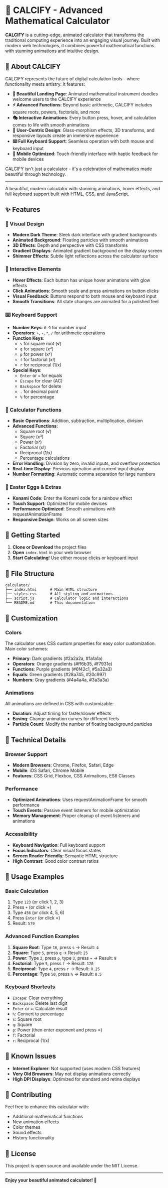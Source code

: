 # 🧮 CALCIFY - Advanced Mathematical Calculator

**CALCIFY** is a cutting-edge, animated calculator that transforms the traditional computing experience into an engaging visual journey. Built with modern web technologies, it combines powerful mathematical functions with stunning animations and intuitive design.

## 🌟 About CALCIFY

CALCIFY represents the future of digital calculation tools - where functionality meets artistry. It features:

- **🎨 Beautiful Landing Page**: Animated mathematical instrument doodles welcome users to the CALCIFY experience
- **⚡ Advanced Functions**: Beyond basic arithmetic, CALCIFY includes square roots, powers, factorials, and more
- **🎭 Interactive Animations**: Every button press, hover, and calculation comes to life with smooth animations
- **🎯 User-Centric Design**: Glass-morphism effects, 3D transforms, and responsive layouts create an immersive experience
- **⌨️ Full Keyboard Support**: Seamless operation with both mouse and keyboard input
- **📱 Mobile Optimized**: Touch-friendly interface with haptic feedback for mobile devices

CALCIFY isn't just a calculator - it's a celebration of mathematics made beautiful through technology.

---

A beautiful, modern calculator with stunning animations, hover effects, and full keyboard support built with HTML, CSS, and JavaScript.

## ✨ Features

### 🎨 Visual Design
- **Modern Dark Theme**: Sleek dark interface with gradient backgrounds
- **Animated Background**: Floating particles with smooth animations
- **3D Effects**: Depth and perspective with CSS transforms
- **Gradient Displays**: Animated gradient background on the display screen
- **Shimmer Effects**: Subtle light reflections across the calculator surface

### 🎯 Interactive Elements
- **Hover Effects**: Each button has unique hover animations with glow effects
- **Click Animations**: Smooth scale and press animations on button clicks
- **Visual Feedback**: Buttons respond to both mouse and keyboard input
- **Smooth Transitions**: All state changes are animated for a polished feel

### ⌨️ Keyboard Support
- **Number Keys**: `0-9` for number input
- **Operators**: `+`, `-`, `*`, `/` for arithmetic operations
- **Function Keys**:
  - `s` for square root (√)
  - `q` for square (x²)
  - `p` for power (xʸ)
  - `f` for factorial (x!)
  - `r` for reciprocal (1/x)
- **Special Keys**:
  - `Enter` or `=` for equals
  - `Escape` for clear (AC)
  - `Backspace` for delete
  - `.` for decimal point
  - `%` for percentage

### 🧮 Calculator Functions
- **Basic Operations**: Addition, subtraction, multiplication, division
- **Advanced Functions**: 
  - Square root (√)
  - Square (x²)
  - Power (xʸ)
  - Factorial (x!)
  - Reciprocal (1/x)
  - Percentage calculations
- **Error Handling**: Division by zero, invalid inputs, and overflow protection
- **Real-time Display**: Previous operation and current input display
- **Number Formatting**: Automatic comma separation for large numbers

### 🎪 Easter Eggs & Extras
- **Konami Code**: Enter the Konami code for a rainbow effect
- **Touch Support**: Optimized for mobile devices
- **Performance Optimized**: Smooth animations with requestAnimationFrame
- **Responsive Design**: Works on all screen sizes

## 🚀 Getting Started

1. **Clone or Download** the project files
2. **Open** `index.html` in your web browser
3. **Start Calculating**! Use either mouse clicks or keyboard input

## 📁 File Structure

```
calculator/
├── index.html      # Main HTML structure
├── styles.css      # All styling and animations
├── script.js       # Calculator logic and interactions
└── README.md       # This documentation
```

## 🎨 Customization

### Colors
The calculator uses CSS custom properties for easy color customization. Main color schemes:
- **Primary**: Dark gradients (#2a2a2a, #1a1a1a)
- **Operators**: Orange gradients (#ff6b35, #f7931e)
- **Functions**: Purple gradients (#6f42c1, #5a32a3)
- **Equals**: Green gradients (#28a745, #20c997)
- **Numbers**: Gray gradients (#4a4a4a, #3a3a3a)

### Animations
All animations are defined in CSS with customizable:
- **Duration**: Adjust timing for faster/slower effects
- **Easing**: Change animation curves for different feels
- **Particle Count**: Modify the number of floating background particles

## 🔧 Technical Details

### Browser Support
- **Modern Browsers**: Chrome, Firefox, Safari, Edge
- **Mobile**: iOS Safari, Chrome Mobile
- **Features**: CSS Grid, Flexbox, CSS Animations, ES6 Classes

### Performance
- **Optimized Animations**: Uses requestAnimationFrame for smooth performance
- **Touch Events**: Passive event listeners for mobile optimization
- **Memory Management**: Proper cleanup of event listeners and animations

### Accessibility
- **Keyboard Navigation**: Full keyboard support
- **Focus Indicators**: Clear visual focus states
- **Screen Reader Friendly**: Semantic HTML structure
- **High Contrast**: Good color contrast ratios

## 🎯 Usage Examples

### Basic Calculation
1. Type `123` (or click 1, 2, 3)
2. Press `+` (or click +)
3. Type `456` (or click 4, 5, 6)
4. Press `Enter` (or click =)
5. Result: `579`

### Advanced Function Examples
1. **Square Root**: Type `16`, press `s` → Result: `4`
2. **Square**: Type `5`, press `q` → Result: `25`
3. **Power**: Type `2`, press `p`, type `3`, press `=` → Result: `8`
4. **Factorial**: Type `5`, press `f` → Result: `120`
5. **Reciprocal**: Type `4`, press `r` → Result: `0.25`
6. **Percentage**: Type `50`, press `%` → Result: `0.5`

### Keyboard Shortcuts
- `Escape`: Clear everything
- `Backspace`: Delete last digit
- `Enter` or `=`: Calculate result
- `%`: Convert to percentage
- `s`: Square root
- `q`: Square
- `p`: Power (then enter exponent and press =)
- `f`: Factorial
- `r`: Reciprocal (1/x)

## 🐛 Known Issues

- **Internet Explorer**: Not supported (uses modern CSS features)
- **Very Old Browsers**: May not display animations correctly
- **High DPI Displays**: Optimized for standard and retina displays

## 🤝 Contributing

Feel free to enhance this calculator with:
- Additional mathematical functions
- New animation effects
- Color themes
- Sound effects
- History functionality

## 📄 License

This project is open source and available under the MIT License.

---

**Enjoy your beautiful animated calculator! 🎉** 